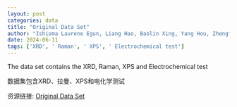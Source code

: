 ```yaml
---
layout: post
categories: data
title: "Original Data Set"
author: "Ishioma Laurene Egun, Liang Hao, Baolin Xing, Yang Hou, Zhengfei Chen"
date: 2024-06-11
tags: ['XRD', ' Raman', ' XPS', ' Electrochemical test']
---
```


The data set contains the XRD, Raman, XPS and Electrochemical test

数据集包含XRD、拉曼、XPS和电化学测试

资源链接: [Original Data Set](https://doi.org/10.57760/sciencedb.08214)
